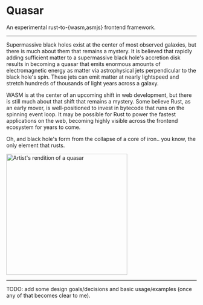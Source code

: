 # Quasar

An experimental rust-to-{wasm,asmjs} frontend framework. 

---

Supermassive black holes exist at the center of most observed galaxies, but there is much about them that remains a mystery. It is believed that rapidly adding sufficient matter to a supermassive black hole's accretion disk results in becoming a quasar that emits enormous amounts of electromagnetic energy as matter via astrophysical jets perpendicular to the black hole's spin. These jets can emit matter at nearly lightspeed and stretch hundreds of thousands of light years across a galaxy.

WASM is at the center of an upcoming shift in web development, but there is still much about that shift that remains a mystery. Some believe Rust, as an early mover, is well-positioned to invest in bytecode that runs on the spinning event loop. It may be possible for Rust to power the fastest applications on the web, becoming highly visible across the frontend ecosystem for years to come.

Oh, and black hole's form from the collapse of a core of iron.. you know, the only element that rusts.

<img title="Artist's rendition of a quasar" src="https://upload.wikimedia.org/wikipedia/commons/3/38/Artist%27s_rendering_ULAS_J1120%2B0641.jpg" width="320">

---

TODO: add some design goals/decisions and basic usage/examples (once any of that becomes clear to me). 
